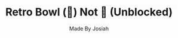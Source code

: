 <h1 align="center">Retro Bowl (🏈) Not 🚫 (Unblocked)</h1>
<p align="center" style = "font-size = 25">Made By Josiah</p>

